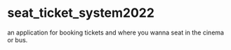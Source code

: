 # seat_ticket_system2022
an application for booking tickets and where you wanna seat in the cinema or bus. 
